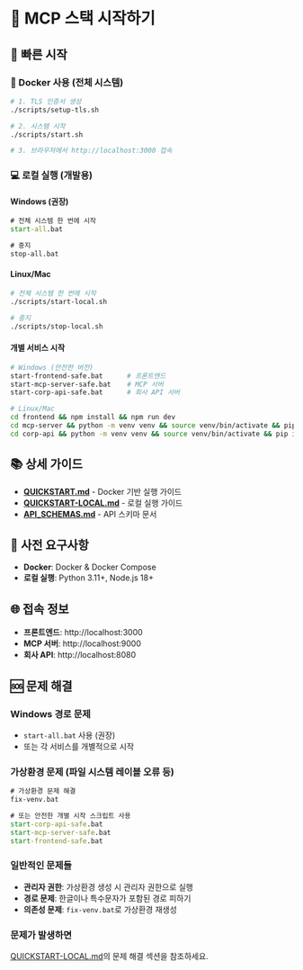 # 🚀 MCP 스택 시작하기

## 🎯 빠른 시작

### 🐳 Docker 사용 (전체 시스템)
```bash
# 1. TLS 인증서 생성
./scripts/setup-tls.sh

# 2. 시스템 시작
./scripts/start.sh

# 3. 브라우저에서 http://localhost:3000 접속
```

### 💻 로컬 실행 (개발용)

#### **Windows (권장)**
```cmd
# 전체 시스템 한 번에 시작
start-all.bat

# 중지
stop-all.bat
```

#### **Linux/Mac**
```bash
# 전체 시스템 한 번에 시작
./scripts/start-local.sh

# 중지
./scripts/stop-local.sh
```

#### **개별 서비스 시작**
```bash
# Windows (안전한 버전)
start-frontend-safe.bat      # 프론트엔드
start-mcp-server-safe.bat    # MCP 서버  
start-corp-api-safe.bat      # 회사 API 서버

# Linux/Mac
cd frontend && npm install && npm run dev
cd mcp-server && python -m venv venv && source venv/bin/activate && pip install -r requirements.txt && python -m uvicorn app:APP --host 0.0.0.0 --port 9000 --reload
cd corp-api && python -m venv venv && source venv/bin/activate && pip install -r requirements.txt && python -m uvicorn app:APP --host 0.0.0.0 --port 8080 --reload
```

## 📚 상세 가이드

- **[QUICKSTART.md](QUICKSTART.md)** - Docker 기반 실행 가이드
- **[QUICKSTART-LOCAL.md](QUICKSTART-LOCAL.md)** - 로컬 실행 가이드
- **[API_SCHEMAS.md](API_SCHEMAS.md)** - API 스키마 문서

## 🔧 사전 요구사항

- **Docker**: Docker & Docker Compose
- **로컬 실행**: Python 3.11+, Node.js 18+

## 🌐 접속 정보

- **프론트엔드**: http://localhost:3000
- **MCP 서버**: http://localhost:9000
- **회사 API**: http://localhost:8080

## 🆘 문제 해결

### Windows 경로 문제
- `start-all.bat` 사용 (권장)
- 또는 각 서비스를 개별적으로 시작

### 가상환경 문제 (파일 시스템 레이블 오류 등)
```cmd
# 가상환경 문제 해결
fix-venv.bat

# 또는 안전한 개별 시작 스크립트 사용
start-corp-api-safe.bat
start-mcp-server-safe.bat
start-frontend-safe.bat
```

### 일반적인 문제들
- **관리자 권한**: 가상환경 생성 시 관리자 권한으로 실행
- **경로 문제**: 한글이나 특수문자가 포함된 경로 피하기
- **의존성 문제**: `fix-venv.bat`로 가상환경 재생성

### 문제가 발생하면
[QUICKSTART-LOCAL.md](QUICKSTART-LOCAL.md)의 문제 해결 섹션을 참조하세요. 